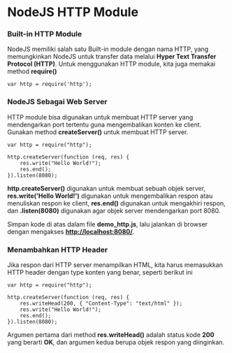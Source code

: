 # NodeJS HTTP Module

### Built-in HTTP Module

NodeJS memiliki salah satu Built-in module dengan nama HTTP, yang memungkinkan NodeJS untuk transfer data melalui **Hyper Text Transfer Protocol (HTTP)**. Untuk menggunakan HTTP module, kita juga memakai method **require()**

```
var http = require('http');
```

### NodeJS Sebagai Web Server

HTTP module bisa digunakan untuk membuat HTTP server yang mendengarkan port tertentu guna mengembalikan konten ke client. Gunakan method **createServer()** untuk membuat HTTP server.

```
var http = require("http");

http.createServer(function (req, res) {
    res.write("Hello World!");
    res.end();
}).listen(8080);
```

**http.createServer()** digunakan untuk membuat sebuah objek server, **res.write('Hello World!')** digunakan untuk mengembalikan respon atau menuliskan respon ke client, **res.end()** digunakan untuk mengakhiri respon, dan **.listen(8080)** digunakan agar objek server mendengarkan port 8080.

Simpan kode di atas dalam file **demo_http.js**, lalu jalankan di browser dengan mengakses **[http://localhost:8080/](http://localhost:8080/)**.

### Menambahkan HTTP Header

Jika respon dari HTTP server menampilkan HTML, kita harus memasukkan HTTP header dengan type konten yang benar, seperti berikut ini

```
var http = require("http");

http.createServer(function (req, res) {
    res.writeHead(200, { "Content-Type": "text/html" });
    res.write("Hello World!");
    res.end();
}).listen(8080);

```

Argumen pertama dari method **res.writeHead()** adalah status kode **200** yang berarti **OK**, dan argumen kedua berupa objek respon yang diinginkan.
